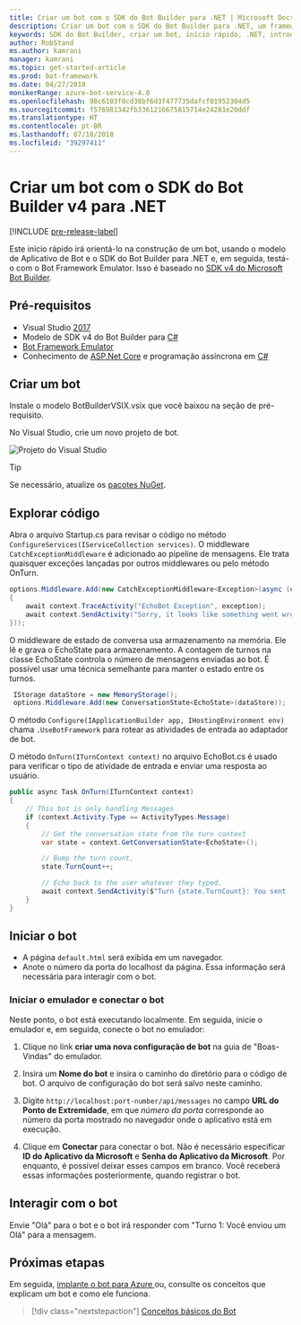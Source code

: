 ```yaml
---
title: Criar um bot com o SDK do Bot Builder para .NET | Microsoft Docs
description: Criar um bot com o SDK do Bot Builder para .NET, um framework de construção de bot avançado.
keywords: SDK do Bot Builder, criar um bot, início rápido, .NET, introdução
author: RobStand
ms.author: kamrani
manager: kamrani
ms.topic: get-started-article
ms.prod: bot-framework
ms.date: 04/27/2018
monikerRange: azure-bot-service-4.0
ms.openlocfilehash: 98c6103f0cd38bf6d3f477735dafcf01952304d5
ms.sourcegitcommit: f576981342fb3361216675815714e24281e20ddf
ms.translationtype: HT
ms.contentlocale: pt-BR
ms.lasthandoff: 07/18/2018
ms.locfileid: "39297411"
---
```

# <a name="create-a-bot-with-the-bot-builder-sdk-v4-for-net"></a>Criar um bot com o SDK do Bot Builder v4 para .NET
[!INCLUDE [pre-release-label](../includes/pre-release-label.md)]

Este início rápido irá orientá-lo na construção de um bot, usando o modelo de Aplicativo de Bot e o SDK do Bot Builder para .NET e, em seguida, testá-o com o Bot Framework Emulator. Isso é baseado no [SDK v4 do Microsoft Bot Builder](https://github.com/Microsoft/botbuilder-dotnet).

## <a name="prerequisites"></a>Pré-requisitos
- Visual Studio [2017](https://www.visualstudio.com/downloads)
- Modelo de SDK v4 do Bot Builder para [C#](https://marketplace.visualstudio.com/items?itemName=BotBuilder.botbuilderv4)
- [Bot Framework Emulator](https://github.com/Microsoft/BotFramework-Emulator/releases)
- Conhecimento de [ASP.Net Core](https://docs.microsoft.com/aspnet/core/) e programação assíncrona em [C#](https://docs.microsoft.com/en-us/dotnet/csharp/programming-guide/concepts/async/index)

## <a name="create-a-bot"></a>Criar um bot
Instale o modelo BotBuilderVSIX.vsix que você baixou na seção de pré-requisito. 

No Visual Studio, crie um novo projeto de bot.

![Projeto do Visual Studio](../media/azure-bot-quickstarts/bot-builder-dotnet-project.png)

> [!TIP] 
> Se necessário, atualize os [pacotes NuGet](https://docs.microsoft.com/en-us/nuget/quickstart/install-and-use-a-package-in-visual-studio).

## <a name="explore-code"></a>Explorar código
Abra o arquivo Startup.cs para revisar o código no método `ConfigureServices(IServiceCollection services)`. O middleware `CatchExceptionMiddleware` é adicionado ao pipeline de mensagens. Ele trata quaisquer exceções lançadas por outros middlewares ou pelo método OnTurn. 

```cs
options.Middleware.Add(new CatchExceptionMiddleware<Exception>(async (context, exception) =>
{
    await context.TraceActivity("EchoBot Exception", exception);
    await context.SendActivity("Sorry, it looks like something went wrong!");
}));
```

O middleware de estado de conversa usa armazenamento na memória. Ele lê e grava o EchoState para armazenamento.  A contagem de turnos na classe EchoState controla o número de mensagens enviadas ao bot. É possível usar uma técnica semelhante para manter o estado entre os turnos.

```cs
 IStorage dataStore = new MemoryStorage();
 options.Middleware.Add(new ConversationState<EchoState>(dataStore));
```

O método `Configure(IApplicationBuilder app, IHostingEnvironment env)` chama `.UseBotFramework` para rotear as atividades de entrada ao adaptador de bot. 

O método `OnTurn(ITurnContext context)` no arquivo EchoBot.cs é usado para verificar o tipo de atividade de entrada e enviar uma resposta ao usuário. 

```cs
public async Task OnTurn(ITurnContext context)
{
    // This bot is only handling Messages
    if (context.Activity.Type == ActivityTypes.Message)
    {
        // Get the conversation state from the turn context
        var state = context.GetConversationState<EchoState>();

        // Bump the turn count. 
        state.TurnCount++;

        // Echo back to the user whatever they typed.
        await context.SendActivity($"Turn {state.TurnCount}: You sent '{context.Activity.Text}'");
    }
}
```
## <a name="start-your-bot"></a>Iniciar o bot

- A página `default.html` será exibida em um navegador.
- Anote o número da porta do localhost da página. Essa informação será necessária para interagir com o bot.

### <a name="start-the-emulator-and-connect-your-bot"></a>Iniciar o emulador e conectar o bot

Neste ponto, o bot está executando localmente.
Em seguida, inicie o emulador e, em seguida, conecte o bot no emulador:

1. Clique no link **criar uma nova configuração de bot** na guia de "Boas-Vindas" do emulador. 

2. Insira um **Nome do bot** e insira o caminho do diretório para o código de bot. O arquivo de configuração do bot será salvo neste caminho.

3. Digite `http://localhost:port-number/api/messages` no campo **URL do Ponto de Extremidade**, em que *número da porta* corresponde ao número da porta mostrado no navegador onde o aplicativo está em execução.

4. Clique em **Conectar** para conectar o bot. Não é necessário especificar **ID do Aplicativo da Microsoft** e **Senha do Aplicativo da Microsoft**. Por enquanto, é possível deixar esses campos em branco. Você receberá essas informações posteriormente, quando registrar o bot.

## <a name="interact-with-your-bot"></a>Interagir com o bot

Envie "Olá" para o bot e o bot irá responder com "Turno 1: Você enviou um Olá" para a mensagem.

## <a name="next-steps"></a>Próximas etapas

Em seguida, [implante o bot para Azure ](../bot-builder-howto-deploy-azure.md) ou, consulte os conceitos que explicam um bot e como ele funciona.

> [!div class="nextstepaction"]
> [Conceitos básicos do Bot](../v4sdk/bot-builder-basics.md)
